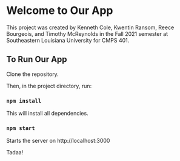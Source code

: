 # Welcome to Our App

This project was created by Kenneth Cole, Kwentin Ransom, Reece Bourgeois, and Timothy McReynolds in the Fall 2021 semester at Southeastern Louisiana University for CMPS 401.

## To Run Our App

Clone the repository.

Then, in the project directory, run:

### `npm install`

This will install all dependencies.

### `npm start`

Starts the server on http://localhost:3000

Tadaa!